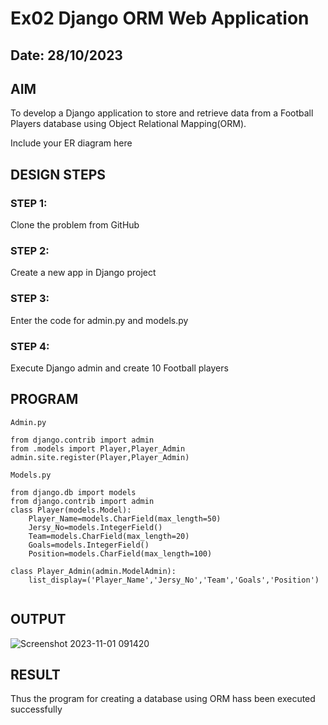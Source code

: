 # Ex02 Django ORM Web Application
## Date: 28/10/2023

## AIM
To develop a Django application to store and retrieve data from a Football Players database using Object Relational Mapping(ORM).

Include your ER diagram here

## DESIGN STEPS

### STEP 1:
Clone the problem from GitHub

### STEP 2:
Create a new app in Django project

### STEP 3:
Enter the code for admin.py and models.py

### STEP 4:
Execute Django admin and create 10 Football players

## PROGRAM

```
Admin.py

from django.contrib import admin
from .models import Player,Player_Admin
admin.site.register(Player,Player_Admin)

Models.py  

from django.db import models
from django.contrib import admin
class Player(models.Model):
    Player_Name=models.CharField(max_length=50)
    Jersy_No=models.IntegerField()
    Team=models.CharField(max_length=20)
    Goals=models.IntegerField()
    Position=models.CharField(max_length=100)

class Player_Admin(admin.ModelAdmin):
    list_display=('Player_Name','Jersy_No','Team','Goals','Position')


```

## OUTPUT

![Screenshot 2023-11-01 091420](https://github.com/Madhan213/ORM/assets/130206230/b0391ffc-2176-4c93-8aa7-44064037335f)



## RESULT
Thus the program for creating a database using ORM hass been executed successfully

